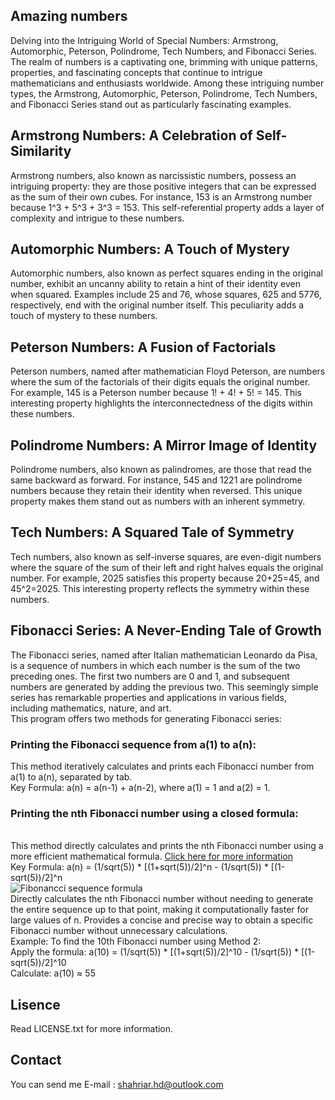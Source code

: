 ## Amazing numbers
Delving into the Intriguing World of Special Numbers: Armstrong, Automorphic, Peterson, Polindrome, Tech Numbers, and Fibonacci Series.
<br />The realm of numbers is a captivating one, brimming with unique patterns, properties, and fascinating concepts that continue to intrigue mathematicians and enthusiasts worldwide. Among these intriguing number types, the Armstrong, Automorphic, Peterson, Polindrome, Tech Numbers, and Fibonacci Series stand out as particularly fascinating examples.
## Armstrong Numbers: A Celebration of Self-Similarity
Armstrong numbers, also known as narcissistic numbers, possess an intriguing property: they are those positive integers that can be expressed as the sum of their own cubes. For instance, 153 is an Armstrong number because 1^3 + 5^3 + 3^3 = 153. This self-referential property adds a layer of complexity and intrigue to these numbers.
## Automorphic Numbers: A Touch of Mystery
Automorphic numbers, also known as perfect squares ending in the original number, exhibit an uncanny ability to retain a hint of their identity even when squared. Examples include 25 and 76, whose squares, 625 and 5776, respectively, end with the original number itself. This peculiarity adds a touch of mystery to these numbers.
## Peterson Numbers: A Fusion of Factorials
Peterson numbers, named after mathematician Floyd Peterson, are numbers where the sum of the factorials of their digits equals the original number. For example, 145 is a Peterson number because 1! + 4! + 5! = 145. This interesting property highlights the interconnectedness of the digits within these numbers.
## Polindrome Numbers: A Mirror Image of Identity
Polindrome numbers, also known as palindromes, are those that read the same backward as forward. For instance, 545 and 1221 are polindrome numbers because they retain their identity when reversed. This unique property makes them stand out as numbers with an inherent symmetry.
## Tech Numbers: A Squared Tale of Symmetry
Tech numbers, also known as self-inverse squares, are even-digit numbers where the square of the sum of their left and right halves equals the original number. For example, 2025 satisfies this property because 20+25=45, and 45^2=2025. This interesting property reflects the symmetry within these numbers.
## Fibonacci Series: A Never-Ending Tale of Growth
The Fibonacci series, named after Italian mathematician Leonardo da Pisa, is a sequence of numbers in which each number is the sum of the two preceding ones. The first two numbers are 0 and 1, and subsequent numbers are generated by adding the previous two. This seemingly simple series has remarkable properties and applications in various fields, including mathematics, nature, and art.
<br />This program offers two methods for generating Fibonacci series:
### Printing the Fibonacci sequence from a(1) to a(n):
This method iteratively calculates and prints each Fibonacci number from a(1) to a(n), separated by tab.
<br />Key Formula: a(n) = a(n-1) + a(n-2), where a(1) = 1 and a(2) = 1.
### Printing the nth Fibonacci number using a closed formula:
<br />This method directly calculates and prints the nth Fibonacci number using a more efficient mathematical formula. [Click here for more information](https://en.wikipedia.org/wiki/Fibonacci_sequence)
<br />Key Formula: a(n) = (1/sqrt(5)) * [(1+sqrt(5))/2]^n - (1/sqrt(5)) * [(1-sqrt(5))/2]^n
<br />![Fibonancci sequence formula](https://i.stack.imgur.com/tsuYw.png)
<br />Directly calculates the nth Fibonacci number without needing to generate the entire sequence up to that point, making it computationally faster for large values of n. Provides a concise and precise way to obtain a specific Fibonacci number without unnecessary calculations.
<br />Example: To find the 10th Fibonacci number using Method 2:
<br />Apply the formula: a(10) = (1/sqrt(5)) * [(1+sqrt(5))/2]^10 - (1/sqrt(5)) * [(1-sqrt(5))/2]^10
<br />Calculate: a(10) ≈ 55
## Lisence
Read LICENSE.txt for more information.
## Contact
You can send me E-mail : shahriar.hd@outlook.com
